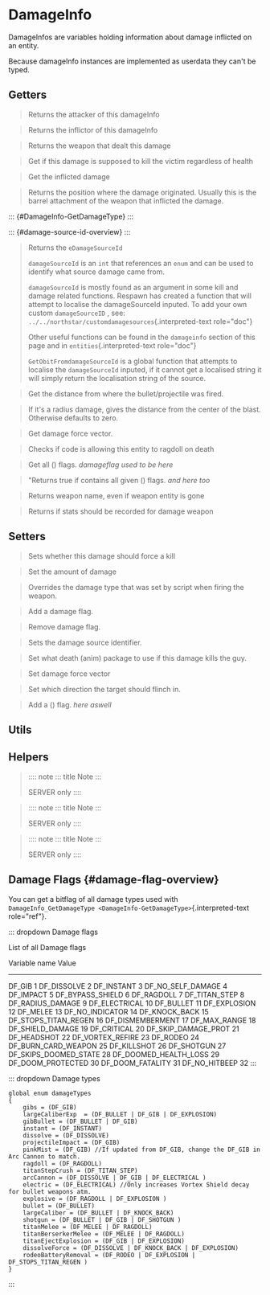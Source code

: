 # DamageInfo

DamageInfos are variables holding information about damage inflicted on
an entity.

Because damageInfo instances are implemented as userdata they can\'t be
typed.

## Getters

> Returns the attacker of this damageInfo

> Returns the inflictor of this damageInfo

> Returns the weapon that dealt this damage

> Get if this damage is supposed to kill the victim regardless of health

> Get the inflicted damage

> Returns the position where the damage originated. Usually this is the
> barrel attachment of the weapon that inflicted the damage.

::: {#DamageInfo-GetDamageType}
:::

::: {#damage-source-id-overview}
:::

> Returns the `eDamageSourceId`
>
> `damageSourceId` is an `int` that references an `enum` and can be used
> to identify what source damage came from.
>
> `damageSourceId` is mostly found as an argument in some kill and
> damage related functions. Respawn has created a function that will
> attempt to localise the damageSourceId inputed. To add your own custom
> `damageSourceID` , see:
> `../../northstar/customdamagesources`{.interpreted-text role="doc"}
>
> Other useful functions can be found in the `damageinfo` section of
> this page and in `entities`{.interpreted-text role="doc"}
>
> `GetObitFromdamageSourceId` is a global function that attempts to
> localise the `damageSourceId` inputed, if it cannot get a localised
> string it will simply return the localisation string of the source.

> Get the distance from where the bullet/projectile was fired.

> If it\'s a radius damage, gives the distance from the center of the
> blast. Otherwise defaults to zero.

> Get damage force vector.

> Checks if code is allowing this entity to ragdoll on death

> Get all () flags. *damageflag used to be here*

> \"Returns true if contains all given () flags. *and here too*

> Returns weapon name, even if weapon entity is gone

> Returns if stats should be recorded for damage weapon

## Setters

> Sets whether this damage should force a kill

> Set the amount of damage

> Overrides the damage type that was set by script when firing the
> weapon.

> Add a damage flag.

> Remove damage flag.

> Sets the damage source identifier.

> Set what death (anim) package to use if this damage kills the guy.

> Set damage force vector

> Set which direction the target should flinch in.

> Add a () flag. *here aswell*

## Utils

## Helpers

> :::: note
> ::: title
> Note
> :::
>
> SERVER only
> ::::

> :::: note
> ::: title
> Note
> :::
>
> SERVER only
> ::::

> :::: note
> ::: title
> Note
> :::
>
> SERVER only
> ::::

## Damage Flags {#damage-flag-overview}

You can get a bitflag of all damage types used with
`DamageInfo_GetDamageType <DamageInfo-GetDamageType>`{.interpreted-text
role="ref"}.

::: dropdown
Damage flags

List of all Damage flags

  Variable name           Value
  ----------------------- -------
  DF_GIB                  1
  DF_DISSOLVE             2
  DF_INSTANT              3
  DF_NO_SELF_DAMAGE       4
  DF_IMPACT               5
  DF_BYPASS_SHIELD        6
  DF_RAGDOLL              7
  DF_TITAN_STEP           8
  DF_RADIUS_DAMAGE        9
  DF_ELECTRICAL           10
  DF_BULLET               11
  DF_EXPLOSION            12
  DF_MELEE                13
  DF_NO_INDICATOR         14
  DF_KNOCK_BACK           15
  DF_STOPS_TITAN_REGEN    16
  DF_DISMEMBERMENT        17
  DF_MAX_RANGE            18
  DF_SHIELD_DAMAGE        19
  DF_CRITICAL             20
  DF_SKIP_DAMAGE_PROT     21
  DF_HEADSHOT             22
  DF_VORTEX_REFIRE        23
  DF_RODEO                24
  DF_BURN_CARD_WEAPON     25
  DF_KILLSHOT             26
  DF_SHOTGUN              27
  DF_SKIPS_DOOMED_STATE   28
  DF_DOOMED_HEALTH_LOSS   29
  DF_DOOM_PROTECTED       30
  DF_DOOM_FATALITY        31
  DF_NO_HITBEEP           32
:::

::: dropdown
Damage types

``` 
global enum damageTypes
{
    gibs = (DF_GIB)
    largeCaliberExp  = (DF_BULLET | DF_GIB | DF_EXPLOSION)
    gibBullet = (DF_BULLET | DF_GIB)
    instant = (DF_INSTANT)
    dissolve = (DF_DISSOLVE)
    projectileImpact = (DF_GIB)
    pinkMist = (DF_GIB) //If updated from DF_GIB, change the DF_GIB in Arc Cannon to match.
    ragdoll = (DF_RAGDOLL)
    titanStepCrush = (DF_TITAN_STEP)
    arcCannon = (DF_DISSOLVE | DF_GIB | DF_ELECTRICAL )
    electric = (DF_ELECTRICAL) //Only increases Vortex Shield decay for bullet weapons atm.
    explosive = (DF_RAGDOLL | DF_EXPLOSION )
    bullet = (DF_BULLET)
    largeCaliber = (DF_BULLET | DF_KNOCK_BACK)
    shotgun = (DF_BULLET | DF_GIB | DF_SHOTGUN )
    titanMelee = (DF_MELEE | DF_RAGDOLL)
    titanBerserkerMelee = (DF_MELEE | DF_RAGDOLL)
    titanEjectExplosion = (DF_GIB | DF_EXPLOSION)
    dissolveForce = (DF_DISSOLVE | DF_KNOCK_BACK | DF_EXPLOSION)
    rodeoBatteryRemoval = (DF_RODEO | DF_EXPLOSION | DF_STOPS_TITAN_REGEN )
}
```
:::
